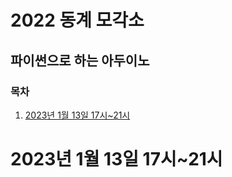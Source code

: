 # 2022 동계 모각소

## 파이썬으로 하는 아두이노

### 목차

1. [2023년 1월 13일 17시~21시](#2023년-1월-13일-17시~21시)


# 2023년 1월 13일 17시~21시



